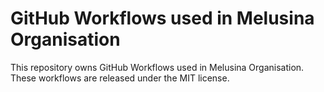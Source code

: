 # GitHub Workflows used in Melusina Organisation

This repository owns GitHub Workflows used in Melusina Organisation.
These workflows are released under the MIT license.

